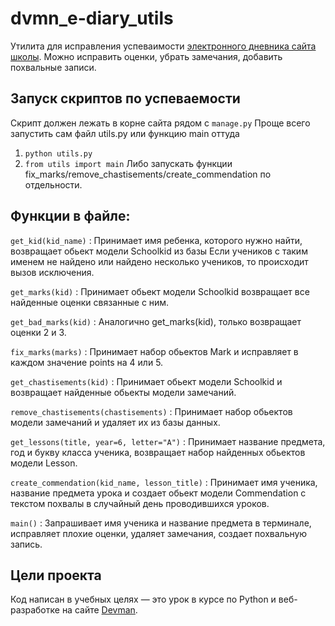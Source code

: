 # dvmn_e-diary_utils
Утилита для исправления успеваимости [электронного дневника сайта школы](https://github.com/Zed-chi/e-diary). Можно исправить оценки, убрать замечания, добавить похвальные записи.

## Запуск скриптов по успеваемости

Скрипт должен лежать в корне сайта рядом с `manage.py`
Проще всего запустить сам файл utils.py или функцию main оттуда
1) `python utils.py`
2) `from utils import main`
Либо запускать функции fix_marks/remove_chastisements/create_commendation по отдельности.
 
## Функции в файле:

`get_kid(kid_name)` : Принимает имя ребенка, которого нужно найти, возвращает обьект модели Schoolkid из базы Если учеников с таким именем не найдено или найдено несколько учеников, то происходит вызов исключения.

`get_marks(kid)` : Принимает обьект модели Schoolkid возвращает все найденные оценки связанные с ним.

`get_bad_marks(kid)` : Аналогично get_marks(kid), только возвращает оценки 2 и 3.

`fix_marks(marks)` : Принимает набор обьектов Mark и исправляет в каждом значение points на 4 или 5.

`get_chastisements(kid)` : Принимает обьект модели Schoolkid и возвращает найденные обьекты модели замечаний.

`remove_chastisements(chastisements)` : Принимает набор обьектов модели замечаний и удаляет их из базы данных.

`get_lessons(title, year=6, letter="А")` : Принимает название предмета, год и букву класса ученика, возвращает набор найденных обьектов модели Lesson.

`create_commendation(kid_name, lesson_title)` : Принимает имя ученика, название предмета урока и создает обьект модели Сommendation с текстом похвалы в случайный день проводившихся уроков.

`main()` :
Запрашивает имя ученика и название предмета в терминале, исправляет плохие оценки, удаляет замечания, создает похвальную запись.

## Цели проекта

Код написан в учебных целях — это урок в курсе по Python и веб-разработке на сайте [Devman](https://dvmn.org).
